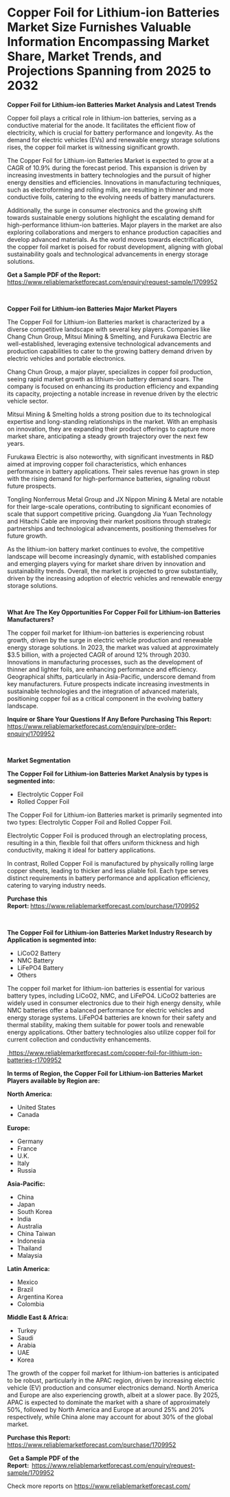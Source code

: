 <p><h1>Copper Foil for Lithium-ion Batteries Market Size Furnishes Valuable Information Encompassing Market Share, Market Trends, and Projections Spanning from 2025 to 2032</h1></p><p><strong>Copper Foil for Lithium-ion Batteries Market Analysis and Latest Trends</strong></p>
<p><p>Copper foil plays a critical role in lithium-ion batteries, serving as a conductive material for the anode. It facilitates the efficient flow of electricity, which is crucial for battery performance and longevity. As the demand for electric vehicles (EVs) and renewable energy storage solutions rises, the copper foil market is witnessing significant growth. </p><p>The Copper Foil for Lithium-ion Batteries Market is expected to grow at a CAGR of 10.9% during the forecast period. This expansion is driven by increasing investments in battery technologies and the pursuit of higher energy densities and efficiencies. Innovations in manufacturing techniques, such as electroforming and rolling mills, are resulting in thinner and more conductive foils, catering to the evolving needs of battery manufacturers.</p><p>Additionally, the surge in consumer electronics and the growing shift towards sustainable energy solutions highlight the escalating demand for high-performance lithium-ion batteries. Major players in the market are also exploring collaborations and mergers to enhance production capacities and develop advanced materials. As the world moves towards electrification, the copper foil market is poised for robust development, aligning with global sustainability goals and technological advancements in energy storage solutions.</p></p>
<p><strong>Get a Sample PDF of the Report:&nbsp;</strong> <a href="https://www.reliablemarketforecast.com/enquiry/request-sample/1709952?utm_campaign=2456&utm_medium=2&utm_source=Github&utm_content=ia&utm_term=27032025&utm_id=copper-foil-for-lithium-ion-batteries">https://www.reliablemarketforecast.com/enquiry/request-sample/1709952</a></p>
<p>&nbsp;</p>
<p><strong>Copper Foil for Lithium-ion Batteries Major Market Players</strong></p>
<p><p>The Copper Foil for Lithium-ion Batteries market is characterized by a diverse competitive landscape with several key players. Companies like Chang Chun Group, Mitsui Mining & Smelting, and Furukawa Electric are well-established, leveraging extensive technological advancements and production capabilities to cater to the growing battery demand driven by electric vehicles and portable electronics.</p><p>Chang Chun Group, a major player, specializes in copper foil production, seeing rapid market growth as lithium-ion battery demand soars. The company is focused on enhancing its production efficiency and expanding its capacity, projecting a notable increase in revenue driven by the electric vehicle sector.</p><p>Mitsui Mining & Smelting holds a strong position due to its technological expertise and long-standing relationships in the market. With an emphasis on innovation, they are expanding their product offerings to capture more market share, anticipating a steady growth trajectory over the next few years.</p><p>Furukawa Electric is also noteworthy, with significant investments in R&D aimed at improving copper foil characteristics, which enhances performance in battery applications. Their sales revenue has grown in step with the rising demand for high-performance batteries, signaling robust future prospects.</p><p>Tongling Nonferrous Metal Group and JX Nippon Mining & Metal are notable for their large-scale operations, contributing to significant economies of scale that support competitive pricing. Guangdong Jia Yuan Technology and Hitachi Cable are improving their market positions through strategic partnerships and technological advancements, positioning themselves for future growth.</p><p>As the lithium-ion battery market continues to evolve, the competitive landscape will become increasingly dynamic, with established companies and emerging players vying for market share driven by innovation and sustainability trends. Overall, the market is projected to grow substantially, driven by the increasing adoption of electric vehicles and renewable energy storage solutions.</p></p>
<p>&nbsp;</p>
<p><strong>What Are The Key Opportunities For Copper Foil for Lithium-ion Batteries Manufacturers?</strong></p>
<p><p>The copper foil market for lithium-ion batteries is experiencing robust growth, driven by the surge in electric vehicle production and renewable energy storage solutions. In 2023, the market was valued at approximately $3.5 billion, with a projected CAGR of around 12% through 2030. Innovations in manufacturing processes, such as the development of thinner and lighter foils, are enhancing performance and efficiency. Geographical shifts, particularly in Asia-Pacific, underscore demand from key manufacturers. Future prospects indicate increasing investments in sustainable technologies and the integration of advanced materials, positioning copper foil as a critical component in the evolving battery landscape.</p></p>
<p><strong>Inquire or Share Your Questions If Any Before Purchasing This Report:</strong> <a href="https://www.reliablemarketforecast.com/enquiry/pre-order-enquiry/1709952?utm_campaign=2456&utm_medium=2&utm_source=Github&utm_content=ia&utm_term=27032025&utm_id=copper-foil-for-lithium-ion-batteries">https://www.reliablemarketforecast.com/enquiry/pre-order-enquiry/1709952</a></p>
<p>&nbsp;</p>
<p><strong>Market Segmentation</strong></p>
<p><strong>The Copper Foil for Lithium-ion Batteries Market Analysis by types is segmented into:</strong></p>
<p><ul><li>Electrolytic Copper Foil</li><li>Rolled Copper Foil</li></ul></p>
<p><p>The Copper Foil for Lithium-ion Batteries market is primarily segmented into two types: Electrolytic Copper Foil and Rolled Copper Foil. </p><p>Electrolytic Copper Foil is produced through an electroplating process, resulting in a thin, flexible foil that offers uniform thickness and high conductivity, making it ideal for battery applications. </p><p>In contrast, Rolled Copper Foil is manufactured by physically rolling large copper sheets, leading to thicker and less pliable foil. Each type serves distinct requirements in battery performance and application efficiency, catering to varying industry needs.</p></p>
<p><strong>Purchase this Report:&nbsp;</strong><a href="https://www.reliablemarketforecast.com/purchase/1709952?utm_campaign=2456&utm_medium=2&utm_source=Github&utm_content=ia&utm_term=27032025&utm_id=copper-foil-for-lithium-ion-batteries">https://www.reliablemarketforecast.com/purchase/1709952</a></p>
<p>&nbsp;</p>
<p><strong>The Copper Foil for Lithium-ion Batteries Market Industry Research by Application is segmented into:</strong></p>
<p><ul><li>LiCoO2 Battery</li><li>NMC Battery</li><li>LiFePO4 Battery</li><li>Others</li></ul></p>
<p><p>The copper foil market for lithium-ion batteries is essential for various battery types, including LiCoO2, NMC, and LiFePO4. LiCoO2 batteries are widely used in consumer electronics due to their high energy density, while NMC batteries offer a balanced performance for electric vehicles and energy storage systems. LiFePO4 batteries are known for their safety and thermal stability, making them suitable for power tools and renewable energy applications. Other battery technologies also utilize copper foil for current collection and conductivity enhancements.</p></p>
<p><a href="https://www.reliablemarketforecast.com/copper-foil-for-lithium-ion-batteries-r1709952?utm_campaign=2456&utm_medium=2&utm_source=Github&utm_content=ia&utm_term=27032025&utm_id=copper-foil-for-lithium-ion-batteries">&nbsp;https://www.reliablemarketforecast.com/copper-foil-for-lithium-ion-batteries-r1709952</a></p>
<p><strong>In terms of Region, the Copper Foil for Lithium-ion Batteries Market Players available by Region are:</strong></p>
<p>
    <p> <strong> North America: </strong>
        <ul>
            <li>United States</li>
            <li>Canada</li>
        </ul>
        </p> 
    <p> <strong> Europe: </strong>
        <ul>
            <li>Germany</li>
            <li>France</li>
            <li>U.K.</li>
            <li>Italy</li>
            <li>Russia</li>
        </ul>
        </p> 
    <p> <strong> Asia-Pacific: </strong>
        <ul>
            <li>China</li>
            <li>Japan</li>
            <li>South Korea</li>
            <li>India</li>
            <li>Australia</li>
            <li>China Taiwan</li>
            <li>Indonesia</li>
            <li>Thailand</li>
            <li>Malaysia</li>
        </ul>
        </p> 
    <p> <strong> Latin America: </strong>
        <ul>
            <li>Mexico</li>
            <li>Brazil</li>
            <li>Argentina Korea</li>
            <li>Colombia</li>
        </ul>
        </p> 
    <p> <strong> Middle East & Africa: </strong>
        <ul>
            <li>Turkey</li>
            <li>Saudi</li>
            <li>Arabia</li>
            <li>UAE</li>
            <li>Korea</li>
        </ul>
    </p>
    </p>
<p><p>The growth of the copper foil market for lithium-ion batteries is anticipated to be robust, particularly in the APAC region, driven by increasing electric vehicle (EV) production and consumer electronics demand. North America and Europe are also experiencing growth, albeit at a slower pace. By 2025, APAC is expected to dominate the market with a share of approximately 50%, followed by North America and Europe at around 25% and 20% respectively, while China alone may account for about 30% of the global market.</p></p>
<p><strong>Purchase this Report: </strong><a href="https://www.reliablemarketforecast.com/purchase/1709952?utm_campaign=2456&utm_medium=2&utm_source=Github&utm_content=ia&utm_term=27032025&utm_id=copper-foil-for-lithium-ion-batteries">https://www.reliablemarketforecast.com/purchase/1709952</a></p>
<p>&nbsp;<strong>Get a Sample PDF of the Report:&nbsp;&nbsp;</strong><a href="https://www.reliablemarketforecast.com/enquiry/request-sample/1709952?utm_campaign=2456&utm_medium=2&utm_source=Github&utm_content=ia&utm_term=27032025&utm_id=copper-foil-for-lithium-ion-batteries">https://www.reliablemarketforecast.com/enquiry/request-sample/1709952</a></p>
<p><strong></strong></p>
<p>Check more reports on <a href="https://www.reliablemarketforecast.com/?utm_campaign=2456&utm_medium=2&utm_source=Github&utm_content=ia&utm_term=27032025&utm_id=copper-foil-for-lithium-ion-batteries">https://www.reliablemarketforecast.com/</a></p>